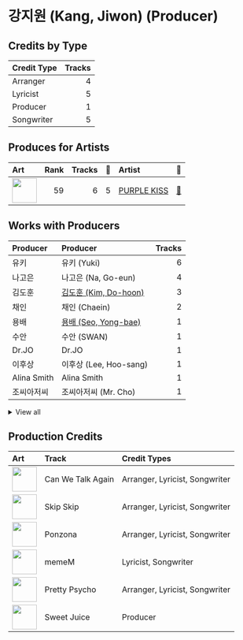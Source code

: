 # 강지원 (Kang, Jiwon) (Producer)

## Credits by Type

| Credit Type | Tracks |
|:---|---:|
| Arranger | 4 |
| Lyricist | 5 |
| Producer | 1 |
| Songwriter | 5 |

## Produces for Artists

| Art | Rank | Tracks | 💚 | Artist | 🔗 |
|:---|---:|---:|---:|:---|:---|
| <img src="https://i.scdn.co/image/ab6761610000e5eb0a49e2caa8d0ce8e26f60eed" alt="" width="50" /> | 59 | 6 | 5 | [PURPLE KISS](../../artists/purple_kiss/overview.md) | [🔗](https://open.spotify.com/artist/62T5PGHWJ9sxP2SJq20IHq) |

## Works with Producers

| Producer | Producer | Tracks |
|:---|:---|---:|
| 유키 | 유키 (Yuki) | 6 |
| 나고은 | 나고은 (Na, Go-eun) | 4 |
| 김도훈 | [김도훈 (Kim, Do-hoon)](../김도훈_(kim,_do-hoon)/overview.md) | 3 |
| 채인 | 채인 (Chaein) | 2 |
| 용배 | [용배 (Seo, Yong-bae)](../용배_(seo,_yong-bae)/overview.md) | 1 |
| 수안 | 수안 (SWAN) | 1 |
| Dr.JO | Dr.JO | 1 |
| 이후상 | 이후상 (Lee, Hoo-sang) | 1 |
| Alina Smith | Alina Smith | 1 |
| 조씨아저씨 | 조씨아저씨 (Mr. Cho) | 1 |


<details>
<summary>View all</summary>

| Producer | Producer | Tracks |
|:---|:---|---:|
| Davve | Davve | 1 |
| Annalise Morelli | Annalise Morelli | 1 |
| LYRE | LYRE | 1 |

</details>


## Production Credits

| Art | Track | Credit Types |
|:---|:---|:---|
| <img src="https://i.scdn.co/image/ab67616d0000b273548e75657d21c646111cfa1d" alt="" width="50" /> | Can We Talk Again | Arranger, Lyricist, Songwriter |
| <img src="https://i.scdn.co/image/ab67616d0000b27345e7faa0d84701c0447e4188" alt="" width="50" /> | Skip Skip | Arranger, Lyricist, Songwriter |
| <img src="https://i.scdn.co/image/ab67616d0000b27345e7faa0d84701c0447e4188" alt="" width="50" /> | Ponzona | Arranger, Lyricist, Songwriter |
| <img src="https://i.scdn.co/image/ab67616d0000b27346c28fd13126fd9428625411" alt="" width="50" /> | memeM | Lyricist, Songwriter |
| <img src="https://i.scdn.co/image/ab67616d0000b27346c28fd13126fd9428625411" alt="" width="50" /> | Pretty Psycho | Arranger, Lyricist, Songwriter |
| <img src="https://i.scdn.co/image/ab67616d0000b273d0a630ea925711a258bb3c93" alt="" width="50" /> | Sweet Juice | Producer |